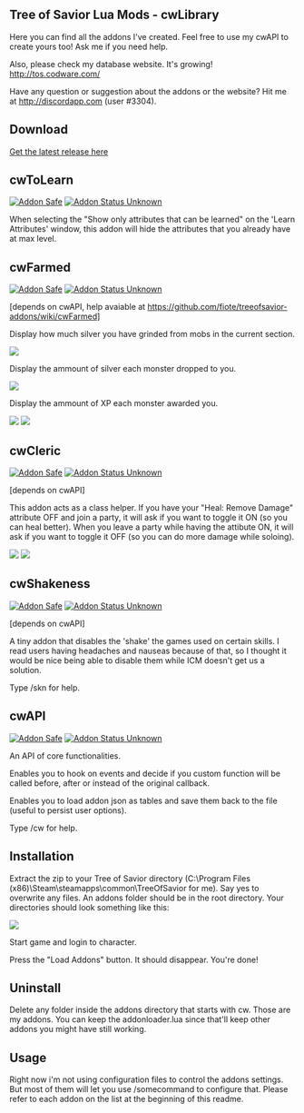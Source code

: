 ## Tree of Savior Lua Mods - cwLibrary ##

Here you can find all the addons I've created. Feel free to use my cwAPI to create yours too! Ask me if you need help.

Also, please check my database website. It's growing! http://tos.codware.com/

Have any question or suggestion about the addons or the website? Hit me at http://discordapp.com (user #3304).

## Download ##

<a href='https://github.com/fiote/treeofsavior-addons/releases'>Get the latest release here</a>

## cwToLearn
[![Addon Safe](https://cdn.rawgit.com/lubien/awesome-tos/master/badges/addon-safe.svg)](https://github.com/lubien/awesome-tos#addons-badges)
[![Addon Status Unknown](https://cdn.rawgit.com/lubien/awesome-tos/master/badges/addon-unknown.svg)](https://github.com/lubien/awesome-tos#addons-badges)

When selecting the "Show only attributes that can be learned" on the 'Learn Attributes' window, this addon will hide the attributes that you already have at max level.


## cwFarmed
[![Addon Safe](https://cdn.rawgit.com/lubien/awesome-tos/master/badges/addon-safe.svg)](https://github.com/lubien/awesome-tos#addons-badges)
[![Addon Status Unknown](https://cdn.rawgit.com/lubien/awesome-tos/master/badges/addon-unknown.svg)](https://github.com/lubien/awesome-tos#addons-badges)

[depends on cwAPI, help avaiable at https://github.com/fiote/treeofsavior-addons/wiki/cwFarmed]

Display how much silver you have grinded from mobs in the current section.

<img src='http://i.imgur.com/Gb2f190.png'>

Display the ammount of silver each monster dropped to you.

<img src='http://i.imgur.com/YEjP7eB.png'>

Display the ammount of XP each monster awarded you.

<img src='http://i.imgur.com/jo5uBAJ.png'>

<img src='http://i.imgur.com/fr20ksB.png'>

## cwCleric
[![Addon Safe](https://cdn.rawgit.com/lubien/awesome-tos/master/badges/addon-safe.svg)](https://github.com/lubien/awesome-tos#addons-badges)
[![Addon Status Unknown](https://cdn.rawgit.com/lubien/awesome-tos/master/badges/addon-unknown.svg)](https://github.com/lubien/awesome-tos#addons-badges)

[depends on cwAPI]

This addon acts as a class helper. If you have your "Heal: Remove Damage" attribute OFF and join a party, it will ask if you want to toggle it ON (so you can heal better). When you leave a party while having the attibute ON, it will ask if you want to toggle it OFF (so you can do more damage while soloing).

<img src='http://i.imgur.com/k2hipF4.png'>

<img src='http://i.imgur.com/8hMvkiZ.png'>

## cwShakeness
[![Addon Safe](https://cdn.rawgit.com/lubien/awesome-tos/master/badges/addon-safe.svg)](https://github.com/lubien/awesome-tos#addons-badges)
[![Addon Status Unknown](https://cdn.rawgit.com/lubien/awesome-tos/master/badges/addon-unknown.svg)](https://github.com/lubien/awesome-tos#addons-badges)

[depends on cwAPI]

A tiny addon that disables the 'shake' the games used on certain skills. I read users having headaches and nauseas because of that, so I thought it would be nice being able to disable them while ICM doesn't get us a solution.

Type /skn for help.

## cwAPI
[![Addon Safe](https://cdn.rawgit.com/lubien/awesome-tos/master/badges/addon-safe.svg)](https://github.com/lubien/awesome-tos#addons-badges)
[![Addon Status Unknown](https://cdn.rawgit.com/lubien/awesome-tos/master/badges/addon-unknown.svg)](https://github.com/lubien/awesome-tos#addons-badges)

An API of core functionalities.

Enables you to hook on events and decide if you custom function will be called before, after or instead of the original callback.

Enables you to load addon json as tables and save them back to the file (useful to persist user options).

Type /cw for help.

## Installation ##

Extract the zip to your Tree of Savior directory (C:\Program Files (x86)\Steam\steamapps\common\TreeOfSavior for me). Say yes to overwrite any files. An addons folder should be in the root directory. Your directories should look something like this:

<img src='https://camo.githubusercontent.com/3dd7b4c321f4c9f8013ebdff2985d52461c67e64/687474703a2f2f692e696d6775722e636f6d2f776d65316b4f632e706e67'>

Start game and login to character.

Press the "Load Addons" button. It should disappear. You're done!

## Uninstall ##

Delete any folder inside the addons directory that starts with cw. Those are my addons. You can keep the addonloader.lua since that'll keep other addons you might have still working.

## Usage ##

Right now i'm not using configuration files to control the addons settings. But most of them will let you use /somecommand to configure that. Please refer to each addon on the list at the beginning of this readme.
